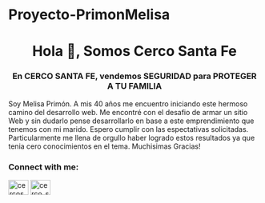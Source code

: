 # Proyecto-PrimonMelisa
<h1 align="center">Hola 👋, Somos Cerco Santa Fe</h1>
<h3 align="center">En CERCO SANTA FE, vendemos SEGURIDAD para PROTEGER A TU FAMILIA</h3>

<p>Soy Melisa Primón. A mis 40 años me encuentro iniciando este hermoso camino del desarrollo web. Me encontré con el desafio de armar un sitio Web y sin dudarlo pense desarrollarlo en base a este emprendimiento que tenemos con mi marido. Espero cumplir con las espectativas solicitadas. Particularmente me llena de orgullo haber logrado estos resultados ya que tenia cero conocimientos en el tema. Muchisimas Gracias! </p>

<h3 align="left">Connect with me:</h3>
<p align="left">
<a href="https://fb.com/cercosantafe" target="blank"><img align="center" src="https://raw.githubusercontent.com/rahuldkjain/github-profile-readme-generator/master/src/images/icons/Social/facebook.svg" alt="cercosantafe" height="30" width="40" /></a>
<a href="https://instagram.com/cerco_santafe" target="blank"><img align="center" src="https://raw.githubusercontent.com/rahuldkjain/github-profile-readme-generator/master/src/images/icons/Social/instagram.svg" alt="cerco_santafe" height="30" width="40" /></a>
</p>


